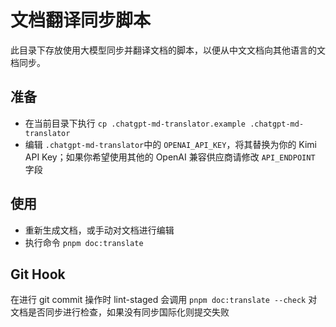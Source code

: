 # 文档翻译同步脚本
此目录下存放使用大模型同步并翻译文档的脚本，以便从中文文档向其他语言的文档同步。

## 准备
* 在当前目录下执行 `cp .chatgpt-md-translator.example .chatgpt-md-translator`
* 编辑 `.chatgpt-md-translator`中的 `OPENAI_API_KEY`，将其替换为你的 Kimi API Key；如果你希望使用其他的 OpenAI 兼容供应商请修改 `API_ENDPOINT` 字段

## 使用
* 重新生成文档，或手动对文档进行编辑
* 执行命令 `pnpm doc:translate`

## Git Hook
在进行 git commit 操作时 lint-staged 会调用 `pnpm doc:translate --check` 对文档是否同步进行检查，如果没有同步国际化则提交失败
